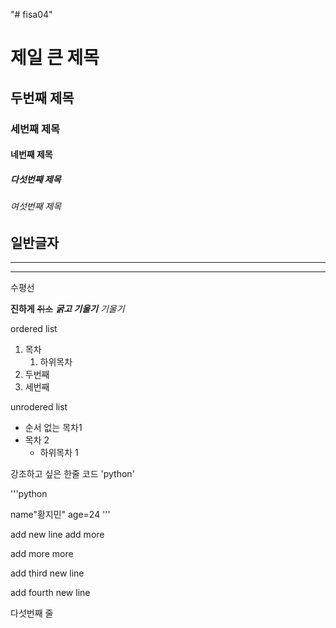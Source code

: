"# fisa04" 
# 제일 큰 제목
## 두번째 제목
### 세번째 제목
#### 네번째 제목
##### 다섯번째 제목
###### 여섯번째 제목
일반글자
---
***
<hr>
수평선

**진하게**
~~취소~~
***굵고 기울기***
*기울기*


ordered list
1. 목차
   1. 하위목차
2. 두번째
3. 세번째

unrodered list
- 순서 없는 목차1
- 목차 2
    - 하위목차 1

강조하고 싶은 한줄 코드 'python'

'''python 

name"황지민"
age=24
'''

add new line
add more


add more more

add third new line

add fourth new line

다섯번째 줄

